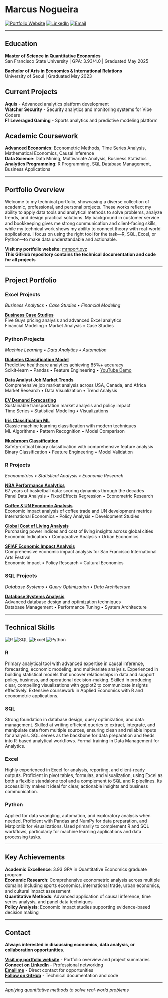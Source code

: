# Marcus Nogueira

[![Portfolio Website](https://img.shields.io/badge/Portfolio-mrnport.xyz-blue?style=for-the-badge)](https://mrnport.xyz)
[![LinkedIn](https://img.shields.io/badge/LinkedIn-Connect-0077B5?style=for-the-badge&logo=linkedin)](https://linkedin.com/in/your-profile)
[![Email](https://img.shields.io/badge/Email-Contact-D14836?style=for-the-badge&logo=gmail)](mailto:your-email@example.com)

---

## Education

**Master of Science in Quantitative Economics**  
San Francisco State University | GPA: 3.93/4.0 | Graduated May 2025

**Bachelor of Arts in Economics & International Relations**  
University of Seoul | Graduated May 2023

## Current Projects

**Aquis** - Advanced analytics platform development  
**Watcher Security** - Security analytics and monitoring systems for Vibe Coders  
**F1 Leveraged Gaming** - Sports analytics and predictive modeling platform

## Academic Coursework

**Advanced Economics**: Econometric Methods, Time Series Analysis, Mathematical Economics, Causal Inference  
**Data Science**: Data Mining, Multivariate Analysis, Business Statistics  
**Analytics Programming**: R Programming, SQL Database Management, Business Applications  

---

## Portfolio Overview

Welcome to my technical portfolio, showcasing a diverse collection of academic, professional, and personal projects. These works reflect my ability to apply data tools and analytical methods to solve problems, analyze trends, and design practical solutions. My background in customer service and bookkeeping gives me strong communication and client-facing skills, while my technical work shows my ability to connect theory with real-world applications. I focus on using the right tool for the task—R, SQL, Excel, or Python—to make data understandable and actionable.

**Visit my portfolio website:** [mrnport.xyz](https://mrnport.xyz)  
**This GitHub repository contains the technical documentation and code for all projects**

---

## Project Portfolio

### Excel Projects
*Business Analytics • Case Studies • Financial Modeling*

**[Business Case Studies](./Excel/)**  
Five Guys pricing analysis and advanced Excel analytics  
Financial Modeling • Market Analysis • Case Studies

### Python Projects
*Machine Learning • Data Analytics • Automation*

**[Diabetes Classification Model](./Python/Diabetes_Classification/)**  
Predictive healthcare analytics achieving 85%+ accuracy  
Scikit-learn • Pandas • Feature Engineering • [YouTube Demo](https://youtu.be/OM44Vbp7cq4)

**[Data Analyst Job Market Trends](./Python/Data%20Analyst%20Job%20Market%20Trends/)**  
Comprehensive job market analysis across USA, Canada, and Africa  
Market Research • Data Visualization • Trend Analysis

**[EV Demand Forecasting](./Python/EV_Demand_Forecasting/)**  
Sustainable transportation market analysis and policy impact  
Time Series • Statistical Modeling • Visualizations

**[Iris Classification ML](./Python/Iris%20ML/)**  
Classic machine learning classification with modern techniques  
ML Algorithms • Pattern Recognition • Model Comparison

**[Mushroom Classification](./Python/Mushroom%20Classification/)**  
Safety-critical binary classification with comprehensive feature analysis  
Binary Classification • Feature Engineering • Model Validation

### R Projects
*Econometrics • Statistical Analysis • Economic Research*

**[NBA Performance Analytics](./R/NBA_Performance_Analytics/)**  
67 years of basketball data: scoring dynamics through the decades  
Panel Data Analysis • Fixed Effects Regression • Econometric Research

**[Coffee & UN Economic Analysis](./R/)**  
Economic impact analysis of coffee trade and UN development metrics  
International Economics • Policy Analysis • Development Studies

**[Global Cost of Living Analysis](./R/)**  
Purchasing power indices and cost of living insights across global cities  
Economic Indicators • Comparative Analysis • Urban Economics

**[SFIAF Economic Impact Analysis](./R/SFIAF%20Impact%20Report/)**  
Comprehensive economic impact analysis for San Francisco International Arts Festival  
Economic Impact • Policy Research • Cultural Economics

### SQL Projects
*Database Systems • Query Optimization • Data Architecture*

**[Database Systems Analysis](./SQL/)**  
Advanced database design and optimization techniques  
Database Management • Performance Tuning • System Architecture

---

## Technical Skills

![R](https://img.shields.io/badge/R-276DC3?style=for-the-badge&logo=r&logoColor=white)
![SQL](https://img.shields.io/badge/SQL-4479A1?style=for-the-badge&logo=mysql&logoColor=white)
![Excel](https://img.shields.io/badge/Excel-217346?style=for-the-badge&logo=microsoft-excel&logoColor=white)
![Python](https://img.shields.io/badge/Python-3776AB?style=for-the-badge&logo=python&logoColor=white)

### R
Primary analytical tool with advanced expertise in causal inference, forecasting, economic modeling, and multivariate analysis. Experienced in building statistical models that uncover relationships in data and support policy, business, and operational decision-making. Skilled in producing clear, compelling visualizations with ggplot2 to communicate insights effectively. Extensive coursework in Applied Economics with R and econometric applications.

### SQL
Strong foundation in database design, query optimization, and data management. Skilled at writing efficient queries to extract, integrate, and manipulate data from multiple sources, ensuring clean and reliable inputs for analysis. SQL serves as the backbone for data preparation and feeds into R-based analytical workflows. Formal training in Data Management for Analytics.

### Excel
Highly experienced in Excel for analysis, reporting, and client-ready outputs. Proficient in pivot tables, formulas, and visualization, using Excel as both a flexible standalone tool and a complement to SQL and R pipelines. Its accessibility makes it ideal for clear, actionable insights and business communication.

### Python
Applied for data wrangling, automation, and exploratory analysis when needed. Proficient with Pandas and NumPy for data preparation, and Matplotlib for visualizations. Used primarily to complement R and SQL workflows, particularly for machine learning applications and data processing tasks.

---

## Key Achievements

**Academic Excellence**: 3.93 GPA in Quantitative Economics graduate program  
**Economic Research**: Comprehensive econometric analysis across multiple domains including sports economics, international trade, urban economics, and cultural impact assessment  
**Quantitative Methods**: Advanced application of causal inference, time series analysis, and panel data techniques  
**Policy Analysis**: Economic impact studies supporting evidence-based decision making  

---

## Contact

**Always interested in discussing economics, data analysis, or collaboration opportunities.**

**[Visit my portfolio website](https://mrnport.xyz)** - Portfolio overview and project summaries  
**[Connect on LinkedIn](https://linkedin.com/in/your-profile)** - Professional networking  
**[Email me](mailto:your-email@example.com)** - Direct contact for opportunities  
**[Follow on GitHub](https://github.com/mrnsf)** - Technical documentation and code

---

*Applying quantitative methods to solve real-world problems*